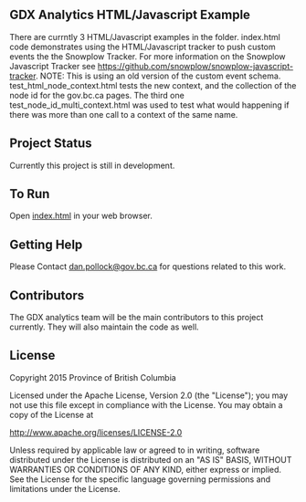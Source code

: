 ## GDX Analytics HTML/Javascript Example

There are currntly 3 HTML/Javascript examples in the folder. index.html code demonstrates using the HTML/Javascript tracker to push custom events the the Snowplow Tracker. For more information on the Snowplow Javascript Tracker see https://github.com/snowplow/snowplow-javascript-tracker. NOTE: This is using an old version of the custom event schema. 
test_html_node_context.html tests the new context, and the collection of the node id for the gov.bc.ca pages. The third one test_node_id_multi_context.html was used to test what would happening if there was more than one call to a context of the same name.

## Project Status

Currently this project is still in development.

## To Run

Open [index.html](index.html) in your web browser. 

## Getting Help

Please Contact dan.pollock@gov.bc.ca for questions related to this work. 

## Contributors

The GDX analytics team will be the main contributors to this project currently. They will also maintain the code as well. 

## License

Copyright 2015 Province of British Columbia

Licensed under the Apache License, Version 2.0 (the "License");
you may not use this file except in compliance with the License.
You may obtain a copy of the License at

   http://www.apache.org/licenses/LICENSE-2.0

Unless required by applicable law or agreed to in writing, software
distributed under the License is distributed on an "AS IS" BASIS,
WITHOUT WARRANTIES OR CONDITIONS OF ANY KIND, either express or implied.
See the License for the specific language governing permissions and limitations under the License.

